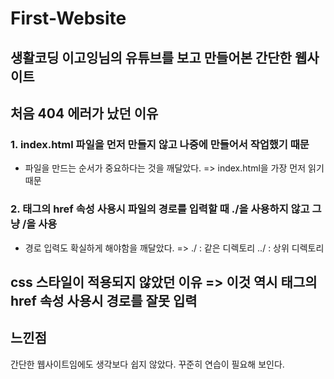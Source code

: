 # First-Website
## 생활코딩 이고잉님의 유튜브를 보고 만들어본 간단한 웹사이트
## 처음 404 에러가 났던 이유
### 1. index.html 파일을 먼저 만들지 않고 나중에 만들어서 작업했기 때문
- 파일을 만드는 순서가 중요하다는 것을 깨달았다. => index.html을 가장 먼저 읽기 때문
### 2. <a> 태그의 href 속성 사용시 파일의 경로를 입력할 때 ./을 사용하지 않고 그냥 /을 사용
- 경로 입력도 확실하게 해야함을 깨달았다. => ./ : 같은 디렉토리 ../ : 상위 디렉토리
## css 스타일이 적용되지 않았던 이유 => 이것 역시 <link> 태그의 href 속성 사용시 경로를 잘못 입력

## 느낀점
간단한 웹사이트임에도 생각보다 쉽지 않았다.
꾸준히 연습이 필요해 보인다.

